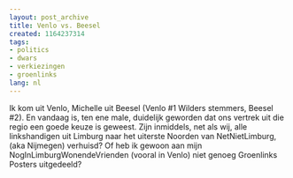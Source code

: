 ```yaml
---
layout: post_archive
title: Venlo vs. Beesel
created: 1164237314
tags:
- politics
- dwars
- verkiezingen
- groenlinks
lang: nl
---
```

Ik kom uit Venlo, Michelle uit Beesel (Venlo #1 Wilders stemmers, Beesel #2). En vandaag is, ten ene male, duidelijk geworden dat ons vertrek uit die regio een goede keuze is geweest. Zijn inmiddels, net als wij, alle linkshandigen uit Limburg naar het uiterste Noorden van NetNietLimburg, (aka Nijmegen) verhuisd? Of heb ik gewoon aan mijn NogInLimburgWonendeVrienden (vooral in Venlo) niet genoeg Groenlinks Posters uitgedeeld?
